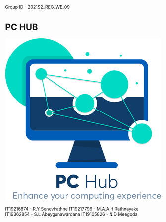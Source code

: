 Group ID - 2021S2_REG_WE_09 

<h1>PC HUB</h1>

<img src="./pchub_frontend/public/images/logo.png" >


IT19216874 - R.Y Senevirathne
IT19217796 - M.A.A.H Rathnayake
IT19362854 - S.L Abeygunawardana
IT19105826 - N.D Meegoda